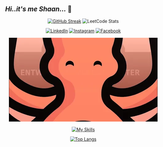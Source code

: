 ## *Hi..it's me Shaan...* 👋  

<div align="center"> 
  
[![GitHub Streak](https://streak-stats.demolab.com/?user=shaanarshaqu&theme=chartreuse-dark)](https://git.io/streak-stats)
![LeetCode Stats](https://leetcode.card.workers.dev/shaanarshaqu?theme=dark&font=source_code_pro&extension=null)
</div>
<div align="center">  
  
  [![LinkedIn](https://img.shields.io/badge/-LinkedIn-blue?style=flat-square&logo=linkedin&logoColor=white&link=https://www.linkedin.com/in/shaan-arshaqu-13a16b290)](https://www.linkedin.com/in/shaan-arshaqu-13a16b290)
  [![Instagram](https://img.shields.io/badge/-Instagram-E4405F?style=flat-square&logo=instagram&logoColor=white&link=https://www.instagram.com/shaan_arshaqu_/)](https://www.instagram.com/shaan_arshaqu_/)
  [![Facebook](https://img.shields.io/badge/-Facebook-1877F2?style=flat-square&logo=facebook&logoColor=white&link=https://www.facebook.com/shaan.arshaqu)](https://www.facebook.com/shaan.arshaqu)

</div>

<div align="center">

  ![Description](https://github.com/shaanarshaqu/shaanarshaqu/raw/main/giphy.webp)
  
</div>

<div align="center">
  
  [![My Skills](https://skillicons.dev/icons?i=dotnet,cs,react,redux,js,html,css,bootstrap)](https://www.microsoft.com/en-in/download/details.aspx?id=30653)
  
</div>
<div align="center">
  
  [![Top Langs](https://github-readme-stats.vercel.app/api/top-langs/?username=shaanarshaqu&layout=compact&theme=vision-friendly-dark)](https://github.com/anuraghazra/github-readme-stats)
  
</div>


   <!-- ![Footer](https://github.com/shaanarshaqu/shaanarshaqu/raw/main/footer.svg) -->


<!--
**rock-32/rock-32** is a ✨ _special_ ✨ repository because its `README.md` (this file) appears on your GitHub profile.
Here are some ideas to get you started:
- 🔭 I’m currently working on ...
- 🌱 I’m currently learning ...
- 👯 I’m looking to collaborate on ...
- 🤔 I’m looking for help with ...
- 💬 Ask me about ...
- 📫 How to reach me: ...
- 😄 Pronouns: ...
- ⚡ Fun fact: ...
-->
